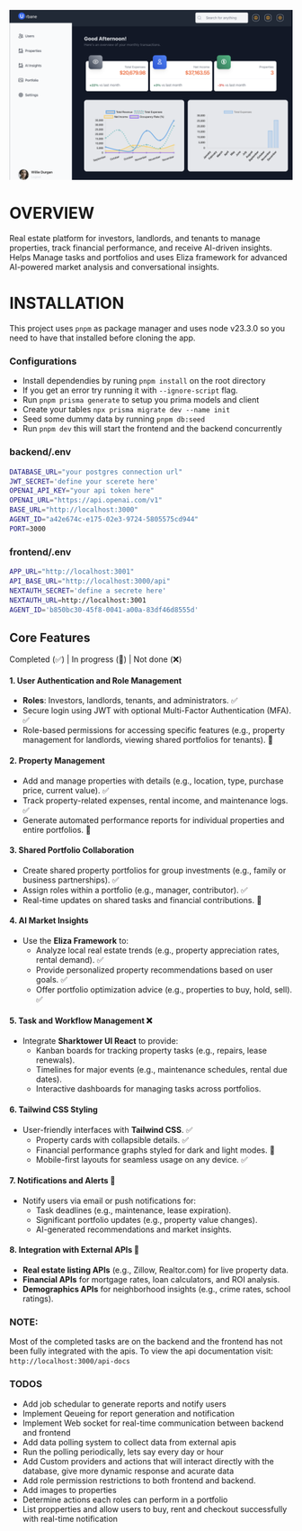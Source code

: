![Alt text](image.png)

# OVERVIEW
Real estate platform for investors, landlords, and tenants to manage properties, track financial performance, and receive AI-driven insights. Helps Manage tasks and portfolios and uses Eliza framework for advanced AI-powered market analysis and conversational insights.


# INSTALLATION
This project uses `pnpm` as package manager and uses node v23.3.0 so you need to have that installed before cloning the app.

### Configurations
- Install dependendies by runing `pnpm install` on the root directory
- If you get an error try running it with `--ignore-script` flag.
- Run `pnpm prisma generate` to setup you prima models and client
- Create your tables `npx prisma migrate dev --name init`
- Seed some dummy data by running `pnpm db:seed`
- Run `pnpm dev` this will start the frontend and the backend concurrently 

### backend/.env
```bash
DATABASE_URL="your postgres connection url"
JWT_SECRET='define your scerete here'
OPENAI_API_KEY="your api token here"
OPENAI_URL="https://api.openai.com/v1"
BASE_URL="http://localhost:3000"
AGENT_ID="a42e674c-e175-02e3-9724-5805575cd944"
PORT=3000
```

### frontend/.env
```bash
APP_URL="http://localhost:3001"
API_BASE_URL="http://localhost:3000/api"
NEXTAUTH_SECRET='define a secrete here'
NEXTAUTH_URL=http://localhost:3001
AGENT_ID='b850bc30-45f8-0041-a00a-83df46d8555d'
```

## Core Features
Completed (✅) | In progress (🔄) | Not done (❌)

#### 1. **User Authentication and Role Management**
- **Roles**: Investors, landlords, tenants, and administrators. ✅
- Secure login using JWT with optional Multi-Factor Authentication (MFA). ✅
- Role-based permissions for accessing specific features (e.g., property management for landlords, viewing shared portfolios for tenants). 🔄

#### 2. **Property Management**
- Add and manage properties with details (e.g., location, type, purchase price, current value). ✅
- Track property-related expenses, rental income, and maintenance logs. ✅
- Generate automated performance reports for individual properties and entire portfolios. 🔄

#### 3. **Shared Portfolio Collaboration**
- Create shared property portfolios for group investments (e.g., family or business partnerships). ✅
- Assign roles within a portfolio (e.g., manager, contributor). ✅
- Real-time updates on shared tasks and financial contributions. 🔄

#### 4. **AI Market Insights**
- Use the **Eliza Framework** to:
  - Analyze local real estate trends (e.g., property appreciation rates, rental demand). ✅
  - Provide personalized property recommendations based on user goals. ✅
  - Offer portfolio optimization advice (e.g., properties to buy, hold, sell). ✅

#### 5. **Task and Workflow Management** ❌
- Integrate **Sharktower UI React** to provide:
  - Kanban boards for tracking property tasks (e.g., repairs, lease renewals).
  - Timelines for major events (e.g., maintenance schedules, rental due dates).
  - Interactive dashboards for managing tasks across portfolios.

#### 6. **Tailwind CSS Styling**
- User-friendly interfaces with **Tailwind CSS**. ✅
  - Property cards with collapsible details. ✅
  - Financial performance graphs styled for dark and light modes. 🔄
  - Mobile-first layouts for seamless usage on any device. ✅

#### 7. **Notifications and Alerts** 🔄
- Notify users via email or push notifications for:
  - Task deadlines (e.g., maintenance, lease expiration).
  - Significant portfolio updates (e.g., property value changes).
  - AI-generated recommendations and market insights.

#### 8. **Integration with External APIs** 🔄
- **Real estate listing APIs** (e.g., Zillow, Realtor.com) for live property data.
- **Financial APIs** for mortgage rates, loan calculators, and ROI analysis.
- **Demographics APIs** for neighborhood insights (e.g., crime rates, school ratings).

### NOTE:
Most of the completed tasks are on the backend and the frontend has not been fully integrated with the apis.  To view the api documentation visit: `http://localhost:3000/api-docs`

### TODOS
- Add job schedular to generate reports and notify users
- Implement Qeueing for report generation and notification
- Implement Web socket for real-time communication between backend and frontend
- Add data polling system to collect data from external apis
- Run the polling periodically, lets say every day or hour
- Add Custom providers and actions that will interact directly with the database, give more dynamic response and acurate data
- Add role permission restrictions to both frontend and backend.
- Add images to properties
- Determine actions each roles can perform in a portfolio
- List propperties and allow users to buy, rent and checkout successfully with real-time notification


